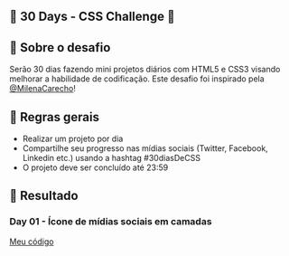 ## 🚀 30 Days - CSS Challenge 🚀

## 🧐 Sobre o desafio

Serão 30 dias fazendo mini projetos diários com HTML5 e CSS3 visando melhorar a habilidade de codificação.
Este desafio foi inspirado pela [@MilenaCarecho](https://github.com/MilenaCarecho/30diasDeCSS)!

## 📢 Regras gerais

* Realizar um projeto por dia
* Compartilhe seu progresso nas mídias sociais (Twitter, Facebook, Linkedin etc.) usando a hashtag #30diasDeCSS
* O projeto deve ser concluído até 23:59

## 🎉 Resultado

### Day 01 - Ícone de mídias sociais em camadas

[Meu código](https://github.com/Mitsu325/CSS_Challenge/tree/master/Projects/Day_01)
